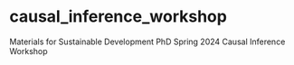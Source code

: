 # causal_inference_workshop
Materials for Sustainable Development PhD Spring 2024 Causal Inference Workshop
